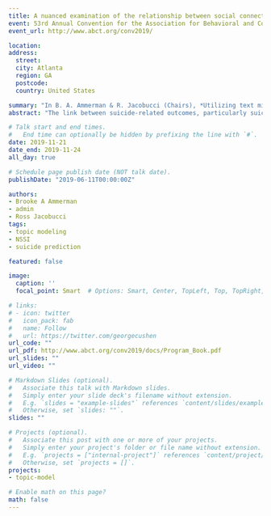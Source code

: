 ```yaml
---
title: A nuanced examination of the relationship between social connectedness and suicidal ideation
event: 53rd Annual Convention for the Association for Behavioral and Cognitive Therapies
event_url: http://www.abct.org/conv2019/

location:
address:
  street:
  city: Atlanta
  region: GA
  postcode:
  country: United States

summary: "In B. A. Ammerman & R. Jacobucci (Chairs), *Utilizing text mining in clinical research: Novel applications for improving the prediction of psychological distress* [Symposium]"
abstract: "The link between suicide-related outcomes, particularly suicidal ideation, and social belongingness has long been discussed, beginning with the writings of Durkheim over a century ago (Durkheim, 1897). Since, more recent theories of suicide have incorporated social belongingness or connectedness as core components in the development of suicidal ideation (Klonsky & May, 2015; Joiner, 2005). While these associations have garnered significant empirical support, the large majority of this research relies on the use of Interpersonal Needs Questionnaire (INQ; Van Orden et al., 2010) to measure social connectedness. The INQ has allowed for instrumental contributions to the suicide literature and suicide risk prediction; however, given the inherent limitations of Likert-type items and the broad nature of INQ items (e.g., “I feel like I belong), nuanced information about feelings of belongingness (i.e., cognitive-affective reactions, relationship-specific experiences), and their impact on suicidal ideation, may be missed. The use of open-ended questions may capture this level of detail, allowing for a more accurate prediction of suicidal ideation. To test this hypothesis, we collected data from an online sample of 464 individuals (136 with a history of suicidal ideation). Participants were asked to provide a text-based response to the question, “How connected do you feel with those around you? How would you describe your relationships?” and complete the INQ-Short Form (which focuses on social connectedness). We utilized an extension of a supervised topic model that simultaneously incorporates topics from text-responses and other predictors (i.e., INQ score) to predict suicidal ideation. Ten topics were extracted. Controlling for all other topics and INQ score, one topic demonstrated a positive coefficient and credible intervals not including zero (3.42 [SD = 0.49]). Representative (stemmed) words for this topic were: “remarri”, “children”, “tend”, “father”, “dad”, “walk”, “relationship”, “divorce” and “afraid”. Controlling for the extracted latent topics, the INQ demonstrated a negative coefficient and credible intervals not including zero (-0.11 [SD=.001]). Results highlight the potential advantages of utilizing text-based responses in the prediction of suicidal ideation above and beyond traditional Likert-type scales. More specifically, findings demonstrate that the discussion of terminated relationships or relationships that invoke feelings of fear may be particularly relevant in the experience of suicidal ideation."

# Talk start and end times.
#   End time can optionally be hidden by prefixing the line with `#`.
date: 2019-11-21
date_end: 2019-11-24
all_day: true

# Schedule page publish date (NOT talk date).
publishDate: "2019-06-11T00:00:00Z"

authors:
- Brooke A Ammerman
- admin
- Ross Jacobucci
tags:
- topic modeling
- NSSI
- suicide prediction

featured: false

image:
  caption: ''
  focal_point: Smart  # Options: Smart, Center, TopLeft, Top, TopRight, Left, Right, BottomLeft, Bottom, BottomRight

# links:
# - icon: twitter
#   icon_pack: fab
#   name: Follow
#   url: https://twitter.com/georgecushen
url_code: ""
url_pdf: http://www.abct.org/conv2019/docs/Program_Book.pdf
url_slides: ""
url_video: ""

# Markdown Slides (optional).
#   Associate this talk with Markdown slides.
#   Simply enter your slide deck's filename without extension.
#   E.g. `slides = "example-slides"` references `content/slides/example-slides.md`.
#   Otherwise, set `slides: ""`.
slides: ""

# Projects (optional).
#   Associate this post with one or more of your projects.
#   Simply enter your project's folder or file name without extension.
#   E.g. `projects = ["internal-project"]` references `content/project/deep-learning/index.md`.
#   Otherwise, set `projects = []`.
projects:
- topic-model

# Enable math on this page?
math: false
---
```

